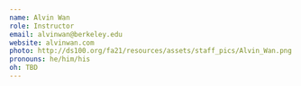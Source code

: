 ```yaml
---
name: Alvin Wan
role: Instructor
email: alvinwan@berkeley.edu
website: alvinwan.com
photo: http://ds100.org/fa21/resources/assets/staff_pics/Alvin_Wan.png
pronouns: he/him/his
oh: TBD
---
```


